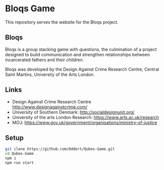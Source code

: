 # Bloqs Game

This repository serves the website for the Bloqs project.

## Bloqs

Bloqs is a group stacking game with questions, the culmination of a project designed to build communication and strengthen relationships between incarcerated fathers and their children.

Bloqs was developed by the Design Against Crime Research Centre, Central Saint Martins, University of the Arts London.

## Links

- Design Against Crime Research Centre http://www.designagainstcrime.com/
- University of Southern Denmark: http://socialdesignunit.org/
- University of the arts London Research: https://www.arts.ac.uk/research
- MOJ: https://www.gov.uk/government/organisations/ministry-of-justice

## Setup

```bash
git clone https://github.com/Oddert/Qubes-Game.git
cd Qubes-Game
npm i
npm run start
```
